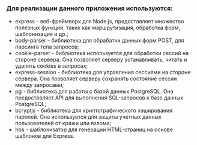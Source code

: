 ### Для реализации данного приложения используются:
* express - веб-фреймворк для Node.js, предоставляет множество полезных функций, таких как маршрутизация, обработка форм, шаблонизация и др.;
* body-parser - библиотека для обрабатки данных форм POST, для парсинга тела запросов;
* cookie-parser - библиотека используется для обработки сессий на стороне сервера. Она позволяет серверу устанавливать, читать и удалять cookies в запросах;
* express-session - библиотека  для управления сессиями на стороне сервера. Она позволяет серверу сохранять состояние сессии между запросами;
* pg - библиотека для работы с базой данных PostgreSQL. Она предоставляет API для выполнения SQL-запросов к базе данных PostgreSQL;
* bcryptjs - библиотека для криптографического хэширования паролей. Она используется для защиты учетных данных пользователей от кражи или взлома;
* hbs - шаблонизатор для генерации HTML-страниц на основе шаблонов для Express.

